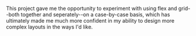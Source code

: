 This project gave me the opportunity to experiment with using flex and grid--both together and seperately--on a case-by-case basis, which has ultimately made me much more confident in my ability to design more complex layouts in the ways I'd like.